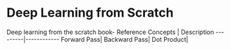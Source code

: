 # Deep Learning from Scratch
Deep learning from the scratch book- Reference
Concepts | Description
---------|------------
Forward Pass|
Backward Pass|
Dot Product|
